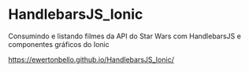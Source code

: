 # HandlebarsJS_Ionic
Consumindo e listando filmes da API do Star Wars com HandlebarsJS e componentes gráficos do Ionic<br/>

<a href="https://ewertonbello.github.io/HandlebarsJS_Ionic/">https://ewertonbello.github.io/HandlebarsJS_Ionic/</a>
